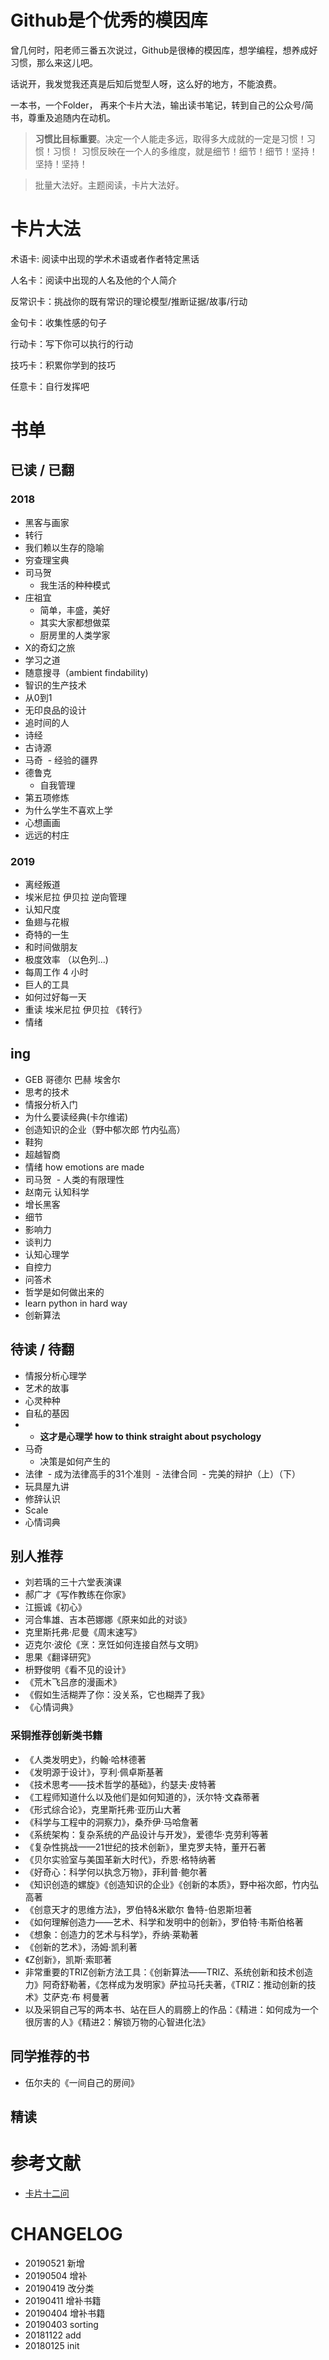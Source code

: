 # Github是个优秀的模因库

曾几何时，阳老师三番五次说过，Github是很棒的模因库，想学编程，想养成好习惯，那么来这儿吧。

话说开，我发觉我还真是后知后觉型人呀，这么好的地方，不能浪费。

一本书，一个Folder， 再来个卡片大法，输出读书笔记，转到自己的公众号/简书，尊重及追随内在动机。

> **习惯比目标重要**。决定一个人能走多远，取得多大成就的一定是习惯！习惯！习惯！
  习惯反映在一个人的多维度，就是细节！细节！细节！坚持！坚持！坚持！
  
> 批量大法好。主题阅读，卡片大法好。

# 卡片大法

术语卡: 阅读中出现的学术术语或者作者特定黑话

人名卡：阅读中出现的人名及他的个人简介

反常识卡：挑战你的既有常识的理论模型/推断证据/故事/行动

金句卡：收集性感的句子

行动卡：写下你可以执行的行动

技巧卡：积累你学到的技巧

任意卡：自行发挥吧

# 书单

## 已读 / 已翻

### 2018

- 黑客与画家
- 转行
- 我们赖以生存的隐喻
- 穷查理宝典
- 司马贺
  - 我生活的种种模式
- 庄祖宜
  * 简单，丰盛，美好
  * 其实大家都想做菜
  * 厨房里的人类学家
- X的奇幻之旅
- 学习之道
- 随意搜寻（ambient findability)
- 智识的生产技术
- 从0到1
- 无印良品的设计
- 追时间的人
- 诗经
- 古诗源
- 马奇
  - 经验的疆界
- 德鲁克
  - 自我管理
- 第五项修炼
- 为什么学生不喜欢上学
- 心想画画
- 远远的村庄


### 2019

- 离经叛道
- 埃米尼拉 伊贝拉 逆向管理
- 认知尺度
- 鱼翅与花椒
- 奇特的一生
- 和时间做朋友
- 极度效率 （以色列...)
- 每周工作 4 小时
- 巨人的工具
- 如何过好每一天
- 重读 埃米尼拉 伊贝拉 《转行》
- 情绪



## ing

- GEB 哥德尔 巴赫 埃舍尔
- 思考的技术
- 情报分析入门
- 为什么要读经典(卡尔维诺)
- 创造知识的企业（野中郁次郎 竹内弘高）
- 鞋狗
- 超越智商
- 情绪 how emotions are made
- 司马贺
  - 人类的有限理性
- 赵南元 认知科学
- 增长黑客
- 细节
- 影响力
- 谈判力
- 认知心理学
- 自控力
- 问答术
- 哲学是如何做出来的
- learn python in hard way
- 创新算法



## 待读 / 待翻

- 情报分析心理学
- 艺术的故事
- 心灵种种
- 自私的基因
- - **这才是心理学 how to think straight about psychology**
- 马奇
  - 决策是如何产生的
- 法律
  - 成为法律高手的31个准则
  - 法律合同
  - 完美的辩护（上）（下）
- 玩具屋九讲
- 修辞认识
- Scale
- 心情词典


## 别人推荐


- 刘若瑀的三十六堂表演课
- 郝广才《写作教练在你家》
- 江振诚《初心》
- 河合隼雄、吉本芭娜娜《原来如此的对谈》
- 克里斯托弗·尼曼《周末速写》
- 迈克尔·波伦《烹：烹饪如何连接自然与文明》
- 思果《翻译研究》
- 枡野俊明《看不见的设计》
- 《荒木飞吕彦的漫画术》
- 《假如生活糊弄了你：没关系，它也糊弄了我》
- 《心情词典》

### 采铜推荐创新类书籍

- 《人类发明史》，约翰·哈林德著
- 《发明源于设计》，亨利·佩卓斯基著
- 《技术思考——技术哲学的基础》，约瑟夫·皮特著
- 《工程师知道什么以及他们是如何知道的》，沃尔特·文森蒂著
- 《形式综合论》，克里斯托弗·亚历山大著
- 《科学与工程中的洞察力》，桑乔伊·马哈詹著
- 《系统架构：复杂系统的产品设计与开发》，爱德华·克劳利等著
- 《复杂性挑战——21世纪的技术创新》，里克罗夫特，董开石著
- 《贝尔实验室与美国革新大时代》，乔恩·格特纳著
- 《好奇心：科学何以执念万物》，菲利普·鲍尔著
- 《知识创造的螺旋》《创造知识的企业》《创新的本质》，野中裕次郎，竹内弘高著
- 《创意天才的思维方法》，罗伯特&米歇尔 鲁特-伯恩斯坦著
- 《如何理解创造力——艺术、科学和发明中的创新》，罗伯特·韦斯伯格著
- 《想象：创造力的艺术与科学》，乔纳·莱勒著
- 《创新的艺术》，汤姆·凯利著
- 《Z创新》，凯斯·索耶著
- 非常重要的TRIZ创新方法工具：《创新算法——TRIZ、系统创新和技术创造力》阿奇舒勒著，《怎样成为发明家》萨拉马托夫著，《TRIZ：推动创新的技术》艾萨克·布  柯曼著
- 以及采铜自己写的两本书、站在巨人的肩膀上的作品：《精进：如何成为一个很厉害的人》《精进2：解锁万物的心智进化法》

## 同学推荐的书

- 伍尔夫的《一间自己的房间》

## 精读




# 参考文献

- [卡片十二问](https://www.yangzhiping.com/psy/happy-new-year-faq3.html)

# CHANGELOG

- 20190521 新增
- 20190504 增补
- 20190419 改分类
- 20190411 增补书籍
- 20190404 增补书籍
- 20190403 sorting
- 20181122 add
- 20180125 init


